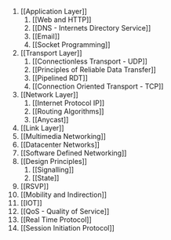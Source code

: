 1. [[Application Layer]]
	1. [[Web and HTTP]]
	2. [[DNS - Internets Directory Service]]
	3. [[Email]]
	4. [[Socket Programming]]
2. [[Transport Layer]]
	1. [[Connectionless Transport - UDP]]
	2. [[Principles of Reliable Data Transfer]]
	3. [[Pipelined RDT]]
	4. [[Connection Oriented Transport - TCP]]
3. [[Network Layer]]
	1. [[Internet Protocol IP]]
	2. [[Routing Algorithms]]
	3. [[Anycast]]
4. [[Link Layer]]
6. [[Multimedia Networking]]
7. [[Datacenter Networks]]
8. [[Software Defined Networking]]
9. [[Design Principles]]
	1. [[Signalling]]
	2. [[State]]
10. [[RSVP]]
11. [[Mobility and Indirection]]
12. [[IOT]]
13. [[QoS - Quality of Service]]
14. [[Real Time Protocol]]
15. [[Session Initiation Protocol]]